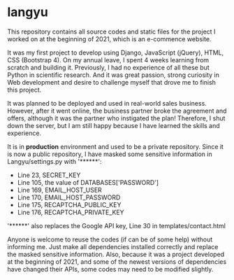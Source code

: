 # langyu
This repository contains all source codes and static files for the project I worked on at the beginning of 2021, 
which is an e-commence website.

It was my first project to develop using Django, JavaScript (jQuery), HTML, CSS (Bootstrap 4). On my annual leave,
I spent 4 weeks learning from scratch and building it. Previously, I had no experience of all these but Python in 
scientific research. And it was great passion, strong curiosity in Web development and desire to challenge myself 
that drove me to finish this project.

It was planned to be deployed and used in real-world sales business. However, after it went online, the business 
partner broke the agreement and offers, although it was the partner who instigated the plan! Therefore, I shut down
the server, but I am still happy because I have learned the skills and experience.

It is in **production** environment and used to be a private repository.
Since it is now a public repository, I have masked some sensitive information in Langyu/settings.py with '******':
- Line 23, SECRET_KEY
- Line 105, the value of DATABASES['PASSWORD']
- Line 169, EMAIL_HOST_USER
- Line 170, EMAIL_HOST_PASSWORD
- Line 175, RECAPTCHA_PUBLIC_KEY
- Line 176, RECAPTCHA_PRIVATE_KEY

'******' also replaces the Google API key, Line 30 in templates/contact.html

Anyone is welcome to reuse the codes (if can be of some help) without informing me. Just make all dependencies 
installed correctly and replace the masked sensitive information. Also, because it was a project developed at 
the beginning of 2021, and some of the newest versions of dependencies have changed their APIs, some codes may need 
to be modified slightly.

